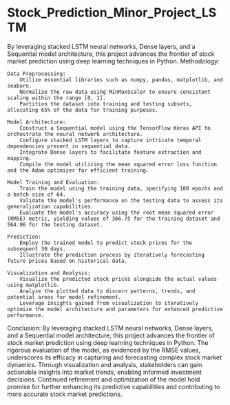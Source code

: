 # Stock_Prediction_Minor_Project_LSTM
By leveraging stacked LSTM neural networks, Dense layers, and a Sequential model architecture, this project advances the frontier of stock market prediction using deep learning techniques in Python.
Methodology:

    Data Preprocessing:
        Utilize essential libraries such as numpy, pandas, matplotlib, and seaborn.
        Normalize the raw data using MinMaxScaler to ensure consistent scaling within the range [0, 1].
        Partition the dataset into training and testing subsets, allocating 65% of the data for training purposes.

    Model Architecture:
        Construct a Sequential model using the TensorFlow Keras API to orchestrate the neural network architecture.
        Configure stacked LSTM layers to capture intricate temporal dependencies present in sequential data.
        Integrate Dense layers to facilitate feature extraction and mapping.
        Compile the model utilizing the mean squared error loss function and the Adam optimizer for efficient training.

    Model Training and Evaluation:
        Train the model using the training data, specifying 100 epochs and a batch size of 64.
        Validate the model's performance on the testing data to assess its generalization capabilities.
        Evaluate the model's accuracy using the root mean squared error (RMSE) metric, yielding values of 366.75 for the training dataset and 564.96 for the testing dataset.

    Prediction:
        Employ the trained model to predict stock prices for the subsequent 30 days.
        Illustrate the prediction process by iteratively forecasting future prices based on historical data.

    Visualization and Analysis:
        Visualize the predicted stock prices alongside the actual values using matplotlib.
        Analyze the plotted data to discern patterns, trends, and potential areas for model refinement.
        Leverage insights gained from visualization to iteratively optimize the model architecture and parameters for enhanced predictive performance.

Conclusion:
By leveraging stacked LSTM neural networks, Dense layers, and a Sequential model architecture, this project advances the frontier of stock market prediction using deep learning techniques in Python. The rigorous evaluation of the model, as evidenced by the RMSE values, underscores its efficacy in capturing and forecasting complex stock market dynamics. Through visualization and analysis, stakeholders can gain actionable insights into market trends, enabling informed investment decisions. Continued refinement and optimization of the model hold promise for further enhancing its predictive capabilities and contributing to more accurate stock market predictions.
